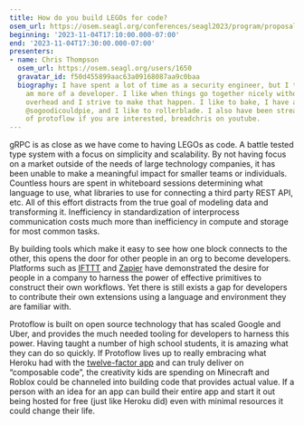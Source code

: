 ```yaml
---
title: How do you build LEGOs for code?
osem_url: https://osem.seagl.org/conferences/seagl2023/program/proposals/971
beginning: '2023-11-04T17:10:00.000-07:00'
end: '2023-11-04T17:30:00.000-07:00'
presenters:
- name: Chris Thompson
  osem_url: https://osem.seagl.org/users/1650
  gravatar_id: f50d455899aac63a09168087aa9c0baa
  biography: I have spent a lot of time as a security engineer, but I think I really
    am more of a developer. I like when things go together nicely without too much
    overhead and I strive to make that happen. I like to bake, I have a pie instagram
    @sogoodicouldpie, and I like to rollerblade. I also have been streaming the development
    of protoflow if you are interested, breadchris on youtube.
---
```


gRPC is as close as we have come to having LEGOs as code. A battle tested type system with a focus on simplicity and scalability. By not having focus on a market outside of the needs of large technology companies, it has been unable to make a meaningful impact for smaller teams or individuals. Countless hours are spent in whiteboard sessions determining what language to use, what libraries to use for connecting a third party REST API, etc. All of this effort distracts from the true goal of modeling data and transforming it. Inefficiency in standardization of interprocess communication costs much more than inefficiency in compute and storage for most common tasks.

By building tools which make it easy to see how one block connects to the other, this opens the door for other people in an org to become developers. Platforms such as [IFTTT](https://ifttt.com/) and [Zapier](https://zapier.com/) have demonstrated the desire for people in a company to harness the power of effective primitives to construct their own workflows. Yet there is still exists a gap for developers to contribute their own extensions using a language and environment they are familiar with.

Protoflow is built on open source technology that has scaled Google and Uber, and provides the much needed tooling for developers to harness this power. Having taught a number of high school students, it is amazing what they can do so quickly. If Protoflow lives up to really embracing what Heroku had with the [twelve-factor app](https://12factor.net/) and can truly deliver on “composable code”, the creativity kids are spending on Minecraft and Roblox could be channeled into building code that provides actual value. If a person with an idea for an app can build their entire app and start it out being hosted for free (just like Heroku did) even with minimal resources it could change their life.
